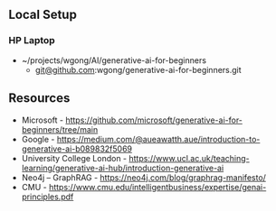 
## Local Setup

### HP Laptop
-  ~/projects/wgong/AI/generative-ai-for-beginners
    - git@github.com:wgong/generative-ai-for-beginners.git

## Resources
- Microsoft - https://github.com/microsoft/generative-ai-for-beginners/tree/main
- Google - https://medium.com/@aueawatth.aue/introduction-to-generative-ai-b089832f5069
- University College London - https://www.ucl.ac.uk/teaching-learning/generative-ai-hub/introduction-generative-ai
- Neo4j – GraphRAG - https://neo4j.com/blog/graphrag-manifesto/
- CMU - https://www.cmu.edu/intelligentbusiness/expertise/genai-principles.pdf
